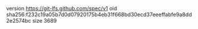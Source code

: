 version https://git-lfs.github.com/spec/v1
oid sha256:f232c19a05b7d0d07920175b4eb31f668bd30ecd37eeeffabfe9a8dd2e2574bc
size 3689
